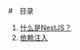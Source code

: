 #　目录

1. [什么是NestJS？](./%E4%BB%80%E4%B9%88%E6%98%AFNestJS.md)
2. [依赖注入](./IOC%E4%B8%8EDI%E6%A6%82%E5%BF%B5%E7%90%86%E8%A7%A3.md)